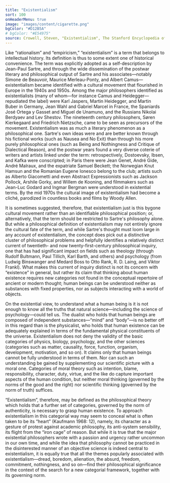 ```yaml
---
title: "Existentialism"
sort: 100
onHeaderMenu: true
image: "images/content/cigarette.png"
bgColor: "#D12B5A"
# bgColor: "#E54975"
source: Crowell, Steven, "Existentialism", The Stanford Encyclopedia of Philosophy (Winter 2017 Edition), Edward N. Zalta (ed.), URL = <https://plato.stanford.edu/archives/win2017/entries/existentialism/>.
---
```


Like “rationalism” and “empiricism,” “existentialism” is a term that belongs to intellectual history. Its definition is thus to some extent one of historical convenience. The term was explicitly adopted as a self-description by Jean-Paul Sartre, and through the wide dissemination of the postwar literary and philosophical output of Sartre and his associates—notably Simone de Beauvoir, Maurice Merleau-Ponty, and Albert Camus—existentialism became identified with a cultural movement that flourished in Europe in the 1940s and 1950s. Among the major philosophers identified as existentialists (many of whom—for instance Camus and Heidegger—repudiated the label) were Karl Jaspers, Martin Heidegger, and Martin Buber in Germany, Jean Wahl and Gabriel Marcel in France, the Spaniards José Ortega y Gasset and Miguel de Unamuno, and the Russians Nikolai Berdyaev and Lev Shestov. The nineteenth century philosophers, Søren Kierkegaard and Friedrich Nietzsche, came to be seen as precursors of the movement. Existentialism was as much a literary phenomenon as a philosophical one. Sartre's own ideas were and are better known through his fictional works (such as Nausea and No Exit) than through his more purely philosophical ones (such as Being and Nothingness and Critique of Dialectical Reason), and the postwar years found a very diverse coterie of writers and artists linked under the term: retrospectively, Dostoevsky, Ibsen, and Kafka were conscripted; in Paris there were Jean Genet, André Gide, André Malraux, and the expatriate Samuel Beckett; the Norwegian Knut Hamsun and the Romanian Eugene Ionesco belong to the club; artists such as Alberto Giacometti and even Abstract Expressionists such as Jackson Pollock, Arshile Gorky, and Willem de Kooning, and filmmakers such as Jean-Luc Godard and Ingmar Bergman were understood in existential terms. By the mid 1970s the cultural image of existentialism had become a cliché, parodized in countless books and films by Woody Allen.

It is sometimes suggested, therefore, that existentialism just is this bygone cultural movement rather than an identifiable philosophical position; or, alternatively, that the term should be restricted to Sartre's philosophy alone. But while a philosophical definition of existentialism may not entirely ignore the cultural fate of the term, and while Sartre's thought must loom large in any account of existentialism, the concept does pick out a distinctive cluster of philosophical problems and helpfully identifies a relatively distinct current of twentieth- and now twenty-first-century philosophical inquiry, one that has had significant impact on fields such as theology (through Rudolf Bultmann, Paul Tillich, Karl Barth, and others) and psychology (from Ludwig Binswanger and Medard Boss to Otto Rank, R. D. Laing, and Viktor Frankl). What makes this current of inquiry distinct is not its concern with “existence” in general, but rather its claim that thinking about human existence requires new categories not found in the conceptual repertoire of ancient or modern thought; human beings can be understood neither as substances with fixed properties, nor as subjects interacting with a world of objects.

On the existential view, to understand what a human being is it is not enough to know all the truths that natural science—including the science of psychology—could tell us. The dualist who holds that human beings are composed of independent substances—“mind” and “body”—is no better off in this regard than is the physicalist, who holds that human existence can be adequately explained in terms of the fundamental physical constituents of the universe. Existentialism does not deny the validity of the basic categories of physics, biology, psychology, and the other sciences (categories such as matter, causality, force, function, organism, development, motivation, and so on). It claims only that human beings cannot be fully understood in terms of them. Nor can such an understanding be gained by supplementing our scientific picture with a moral one. Categories of moral theory such as intention, blame, responsibility, character, duty, virtue, and the like do capture important aspects of the human condition, but neither moral thinking (governed by the norms of the good and the right) nor scientific thinking (governed by the norm of truth) suffices.

“Existentialism”, therefore, may be defined as the philosophical theory which holds that a further set of categories, governed by the norm of authenticity, is necessary to grasp human existence. To approach existentialism in this categorial way may seem to conceal what is often taken to be its “heart” (Kaufmann 1968: 12), namely, its character as a gesture of protest against academic philosophy, its anti-system sensibility, its flight from the “iron cage” of reason. But while it is true that the major existential philosophers wrote with a passion and urgency rather uncommon in our own time, and while the idea that philosophy cannot be practiced in the disinterested manner of an objective science is indeed central to existentialism, it is equally true that all the themes popularly associated with existentialism—dread, boredom, alienation, the absurd, freedom, commitment, nothingness, and so on—find their philosophical significance in the context of the search for a new categorial framework, together with its governing norm.